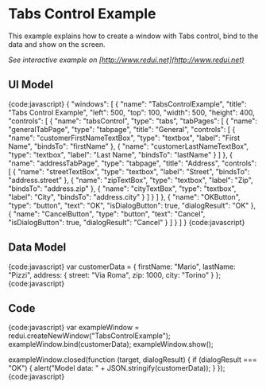 # Tabs Control Example

This example explains how to create a window with Tabs control, bind to the data and show on the screen.

_See interactive example on [http://www.redui.net](http://www.redui.net)_

## UI Model

{code:javascript}
{
    "windows": [
        {
            "name": "TabsControlExample",
            "title": "Tabs Control Example",
            "left": 500,
            "top": 100,
            "width": 500,
            "height": 400,
            "controls": [
                {
                    "name": "tabsControl",
                    "type": "tabs",
                    "tabPages": [
                        {
                            "name": "generalTabPage",
                            "type": "tabpage",
                            "title": "General",
                            "controls": [
                                {
                                    "name": "customerFirstNameTextBox",
                                    "type": "textbox",
                                    "label": "First Name",
                                    "bindsTo": "firstName"
                                },
                                {
                                    "name": "customerLastNameTextBox",
                                    "type": "textbox",
                                    "label": "Last Name",
                                    "bindsTo": "lastName"
                                }
                            ]
                        },
                        {
                            "name": "addressTabPage",
                            "type": "tabpage",
                            "title": "Address",
                            "controls": [
                                {
                                    "name": "streetTextBox",
                                    "type": "textbox",
                                    "label": "Street",
                                    "bindsTo": "address.street"
                                },
                                {
                                    "name": "zipTextBox",
                                    "type": "textbox",
                                    "label": "Zip",
                                    "bindsTo": "address.zip"
                                },
                                {
                                    "name": "cityTextBox",
                                    "type": "textbox",
                                    "label": "City",
                                    "bindsTo": "address.city"
                                }
                            ]
                        }
                    ]
                },
                {
                    "name": "OKButton",
                    "type": "button",
                    "text": "OK",
                    "isDialogButton": true,
                    "dialogResult": "OK"
                },
                {
                    "name": "CancelButton",
                    "type": "button",
                    "text": "Cancel",
                    "isDialogButton": true,
                    "dialogResult": "Cancel"
                }
            ]
        }
    ]
}
{code:javascript}

## Data Model

{code:javascript}
var customerData = {
	firstName: "Mario",
	lastName: "Pizzi",
	address: {
		street: "Via Roma",
		zip: 1000,
		city: "Torino"
	}
};
{code:javascript}

## Code

{code:javascript}
var exampleWindow = redui.createNewWindow("TabsControlExample");
exampleWindow.bind(customerData);
exampleWindow.show();

exampleWindow.closed(function (target, dialogResult) {
	if (dialogResult === "OK") {
		alert("Model data: " + JSON.stringify(customerData));
	}
});
{code:javascript}